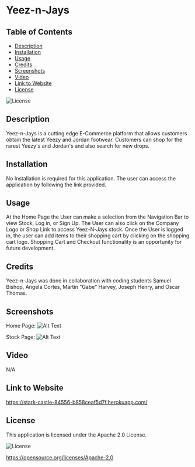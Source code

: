 # Yeez-n-Jays

## Table of Contents

* [Description](#description)
* [Installation](#installation)
* [Usage](#usage)
* [Credits](#credits)
* [Screenshots](#screenshots)
* [Video](#video)
* [Link to Website](#link-to-website)
* [License](#license)

![License](https://img.shields.io/badge/License-Apache_2.0-blue.svg)

## Description 

Yeez-n-Jays is a cutting edge E-Commerce platform that allows customers obtain the latest Yeezy and Jordan footwear. Customers can shop for the rarest Yeezy's and Jordan's and also search for new drops.

## Installation

No Installation is required for this application. The user can access the application by following the link provided.

## Usage

At the Home Page the User can make a selection from the Navigation Bar to view Stock, Log in, or Sign Up. The User can also click on the Company Logo or Shop Link to access Yeez-N-Jays stock. Once the User is logged in, the user can add items to their shopping cart by clicking on the shopping cart logo. Shopping Cart and Checkout functionality is an opportunity for future development.

## Credits

Yeez-n-Jays was done in collaboration with coding students Samuel Bishop, Angela Cortes, Martin "Gabe" Harvey, Joseph Henry, and Oscar Thomas.

## Screenshots

Home Page:
![Alt Text](/Develop/public/images/home-page.png)

Stock Page:
![Alt Text](/Develop/public/images/stock-page.png)

## Video

N/A

## Link to Website

https://stark-castle-84556-b858ceaf5d7f.herokuapp.com/

## License

This application is licensed under the Apache 2.0 License.

![License](https://img.shields.io/badge/License-Apache_2.0-blue.svg)

https://opensource.org/licenses/Apache-2.0